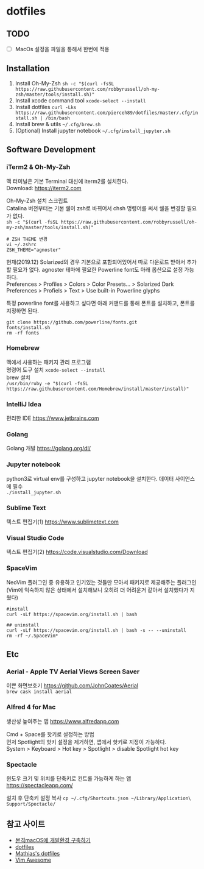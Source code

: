 # dotfiles

## TODO
- [ ] MacOs 설정을 파일을 통해서 한번에 적용  

## Installation
1. Install Oh-My-Zsh `sh -c "$(curl -fsSL https://raw.githubusercontent.com/robbyrussell/oh-my-zsh/master/tools/install.sh)"`
2. Install xcode command tool `xcode-select --install`
3. Install dotfiles `curl -Lks https://raw.githubusercontent.com/pierceh89/dotfiles/master/.cfg/install.sh | /bin/bash`
4. Install brew & utils `~/.cfg/brew.sh`
5. (Optional) Install jupyter notebook `~/.cfg/install_jupyter.sh`

## Software Development

### iTerm2 & Oh-My-Zsh
맥 터미널은 기본 Terminal 대신에 iterm2를 설치한다.     
Download: https://iterm2.com    

Oh-My-Zsh 설치 스크립트  
Catalina 버전부터는 기본 쉘이 zsh로 바뀌어서 chsh 명령어를 써서 쉘을 변경할 필요가 없다.  
`sh -c "$(curl -fsSL https://raw.githubusercontent.com/robbyrussell/oh-my-zsh/master/tools/install.sh)"`

```
# ZSH THEME 변경
vi ~/.zshrc
ZSH_THEME="agnoster"
```

현재(2019.12) Solarized의 경우 기본으로 포함되어있어서 따로 다운로드 받아서 추가할 필요가 없다. agnoster 테마에 필요한 Powerline font도 아래 옵션으로 설정 가능하다.  
Preferences > Profiles > Colors > Color Presets... > Solarized Dark  
Preferences > Profiels > Text > Use built-in Powerline glyphs  

특정 powerline font를 사용하고 싶다면 아래 커맨드를 통해 폰트를 설치하고, 폰트를 지정하면 된다.  
```
git clone https://github.com/powerline/fonts.git
fonts/install.sh
rm -rf fonts
```

### Homebrew
맥에서 사용하는 패키지 관리 프로그램   
명령어 도구 설치 `xcode-select --install`  
brew 설치  
`/usr/bin/ruby -e "$(curl -fsSL https://raw.githubusercontent.com/Homebrew/install/master/install)"`  

### IntelliJ Idea
편리한 IDE https://www.jetbrains.com

### Golang
Golang 개발 https://golang.org/dl/  

### Jupyter notebook
python3로 virtual env를 구성하고 jupyter notebook을 설치한다. 데이터 사이언스에 필수  
`./install_jupyter.sh`  

### Sublime Text
텍스트 편집기(1) https://www.sublimetext.com  

### Visual Studio Code
텍스트 편집기(2) https://code.visualstudio.com/Download  

### SpaceVim
NeoVim 플러그인 중 유용하고 인기있는 것들만 모아서 패키지로 제공해주는 플러그인 (Vim에 익숙하지 않은 상태에서 설치해보니 오히려 더 어려운거 같아서 설치했다가 지웠다)  
```
#install
curl -sLf https://spacevim.org/install.sh | bash

## uninstall
curl -sLf https://spacevim.org/install.sh | bash -s -- --uninstall
rm -rf ~/.SpaceVim*
```

## Etc

### Aerial - Apple TV Aerial Views Screen Saver
이쁜 화면보호기 https://github.com/JohnCoates/Aerial    
`brew cask install aerial`  

### Alfred 4 for Mac
생산성 높여주는 앱 https://www.alfredapp.com  

Cmd + Space를 핫키로 설정하는 방법  
먼저 Spotlight의 핫키 설정을 제거하면, 앱에서 핫키로 지정이 가능하다.  
System > Keyboard > Hot key > Spotlight > disable Spotlight hot key  

### Spectacle
윈도우 크기 및 위치를 단축키로 컨트롤 가능하게 하는 앱 https://spectacleapp.com/  

설치 후 단축키 설정 복사
`cp ~/.cfg/Shortcuts.json ~/Library/Application\ Support/Spectacle/`

## 참고 사이트
- [본격macOS에 개발환경 구축하기](https://subicura.com/2017/11/22/mac-os-development-environment-setup.html)
- [dotfiles](https://dotfiles.github.io)
- [Mathias's dotfiles](https://github.com/mathiasbynens/dotfiles)
- [Vim Awesome](https://vimawesome.com/)
